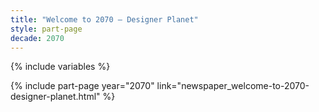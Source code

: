 ```yaml
---
title: "Welcome to 2070 – Designer Planet"
style: part-page
decade: 2070
---
```


{% include variables %}

{% include part-page year="2070" link="newspaper_welcome-to-2070-designer-planet.html" %}
